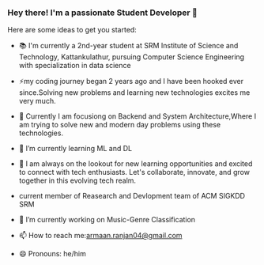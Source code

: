 ### Hey there! I'm a passionate Student Developer 👋

Here are some ideas to get you started:
- 📚 I'm currently a 2nd-year student at SRM Institute of Science and Technology, Kattankulathur, pursuing Computer Science Engineering with specialization in data science 
- ⚡my coding journey began 2 years ago and I have been hooked ever since.Solving new problems and learning new technologies excites me very much.

- 🔭 Currently I am focusiong on Backend and System Architecture,Where I am trying to solve new and modern day problems using these technologies.
- 🌱 I’m currently learning ML and DL
- 👯 I am always on the lookout for new learning opportunities and excited to connect with tech enthusiasts. Let's collaborate, innovate, and grow together in this evolving tech realm.
- current member of Reasearch and Devlopment team of  ACM SIGKDD SRM
- 🤔 I’m currently working on Music-Genre Classification 
- 📫 How to reach me:armaan.ranjan04@gmail.com
- 😄 Pronouns: he/him


